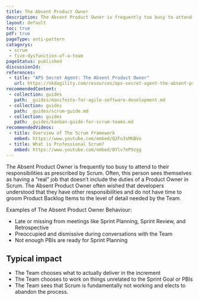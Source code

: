 ```yaml
---
title: The Absent Product Owner
description: The Absent Product Owner is frequently too busy to attend to their responsibilities as prescribed by Scrum.
layout: default
toc: true
pdf: true
pageType: anti-pattern
catagorys: 
 - scrum
 - five-dysfunction-of-a-team
pageStatus: published
discussionId: 
references:
 - title: "APS Secret Agent: The Absent Product Owner"
   url: https://nkdagility.com/resources/aps-secret-agent-the-absent-product-owner/
recommendedContent:
 - collection: guides
   path: _guides/manifesto-for-agile-software-development.md
 - collection: guides
   path: _guides/scrum-guide.md
 - collection: guides
   path: _guides/kanban-guide-for-scrum-teams.md
recommendedVideos:
 - title: Overview of The Scrum Framework
   embed: https://www.youtube.com/embed/Q2Fo3sM6BVo
 - title: What is Professional Scrum?
   embed: https://www.youtube.com/embed/BYlv7eP9zgg
---
```


The Absent Product Owner is frequently too busy to attend to their responsibilities as prescribed by Scrum. Often, this person sees themselves as having a “real” job that doesn’t include the duties of a Product Owner in Scrum. The Absent Product Owner often wished that developers understood that they have other responsibilities and do not have time to groom Product Backlog Items to the level of detail needed by the Team.

Examples of The Absent Product Owner Behaviour:

- Late or missing from meetings like Sprint Planning, Sprint Review, and Retrospective
- Preoccupied and dismissive during conversations with the Team
- Not enough PBIs are ready for Sprint Planning

## Typical impact

- The Team chooses what to actually deliver in the increment
- The Team chooses to work on things unrelated to the Sprint Goal or PBIs
- The Team sees that Scrum is fundamentally not working and elects to abandon the process.

